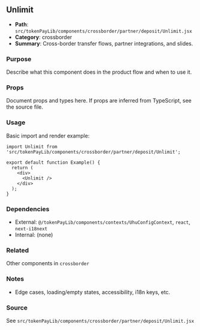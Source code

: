 ## Unlimit

- **Path**: `src/tokenPayLib/components/crossborder/partner/deposit/Unlimit.jsx`
- **Category**: crossborder
- **Summary**: Cross-border transfer flows, partner integrations, and slides.

### Purpose
Describe what this component does in the product flow and when to use it.

### Props
Document props and types here. If props are inferred from TypeScript, see the source file.

### Usage
Basic import and render example:


```tsx
import Unlimit from 'src/tokenPayLib/components/crossborder/partner/deposit/Unlimit';

export default function Example() {
  return (
    <div>
      <Unlimit />
    </div>
  );
}

```

### Dependencies
- External: `@/tokenPayLib/components/contexts/UhuConfigContext`, `react`, `next-i18next`
- Internal: (none)

### Related
Other components in `crossborder`

### Notes
- Edge cases, loading/empty states, accessibility, i18n keys, etc.

### Source
See `src/tokenPayLib/components/crossborder/partner/deposit/Unlimit.jsx`
